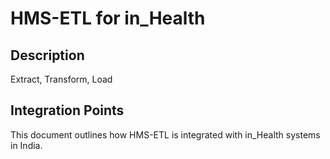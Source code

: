 # HMS-ETL for in_Health

## Description

Extract, Transform, Load

## Integration Points

This document outlines how HMS-ETL is integrated with in_Health systems in India.
